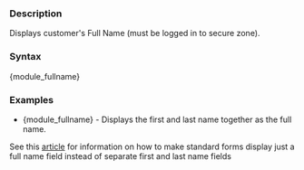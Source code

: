 <div class="description">
<h3 class="skiptoc">Description</h3>
<p>Displays customer's Full Name (must be logged in to secure zone).</p>
</div>
<div id="syntax">
<h3>Syntax</h3>
<p>{<span>module_fullname</span>}</p>
</div>
<div id="Examples">
<h3>Examples</h3>
<ul>
    <li>{<span>module_fullname</span>} -  Displays the first and last name together as the full name.</li>
</ul>
<p> See this <a href="#">article</a> for information on how to make standard forms display just a full name field instead of separate first and last name fields</p>
</div>
